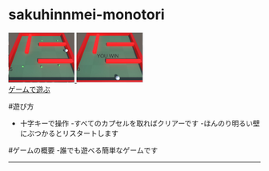 # sakuhinnmei-monotori

<a href="./Monotori/" target="_blank">
<img src='./images/huyuyasumi.jpg' height='100px'
alt='タイトル画面'>
<img src='./images/huyuyasumi2.jpg'
height='100px' alt='ゲーム画面'><br/>
ゲームで遊ぶ
</a>

#遊び方
- 十字キーで操作
-すべてのカプセルを取ればクリアーです
-ほんのり明るい壁にぶつかるとリスタートします

#ゲームの概要
-誰でも遊べる簡単なゲームです



---
